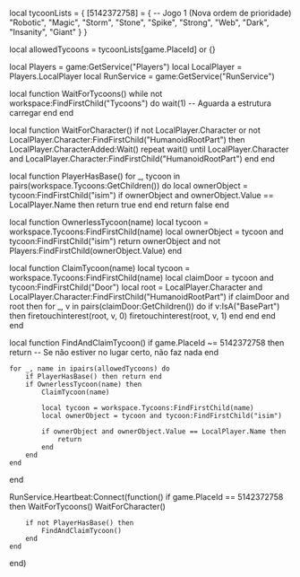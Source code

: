 local tycoonLists = {
    [5142372758] = { -- Jogo 1 (Nova ordem de prioridade)
        "Robotic", "Magic", "Storm", "Stone", "Spike", "Strong", "Web", "Dark", "Insanity", "Giant"
    }
}

local allowedTycoons = tycoonLists[game.PlaceId] or {}

local Players = game:GetService("Players")
local LocalPlayer = Players.LocalPlayer
local RunService = game:GetService("RunService")

local function WaitForTycoons()
    while not workspace:FindFirstChild("Tycoons") do
        wait(1) -- Aguarda a estrutura carregar
    end
end

local function WaitForCharacter()
    if not LocalPlayer.Character or not LocalPlayer.Character:FindFirstChild("HumanoidRootPart") then
        LocalPlayer.CharacterAdded:Wait()
        repeat wait() until LocalPlayer.Character and LocalPlayer.Character:FindFirstChild("HumanoidRootPart")
    end
end

local function PlayerHasBase()
    for _, tycoon in pairs(workspace.Tycoons:GetChildren()) do
        local ownerObject = tycoon:FindFirstChild("isim")
        if ownerObject and ownerObject.Value == LocalPlayer.Name then
            return true
        end
    end
    return false
end

local function OwnerlessTycoon(name)
    local tycoon = workspace.Tycoons:FindFirstChild(name)
    local ownerObject = tycoon and tycoon:FindFirstChild("isim")
    return ownerObject and not Players:FindFirstChild(ownerObject.Value)
end

local function ClaimTycoon(name)
    local tycoon = workspace.Tycoons:FindFirstChild(name)
    local claimDoor = tycoon and tycoon:FindFirstChild("Door")
    local root = LocalPlayer.Character and LocalPlayer.Character:FindFirstChild("HumanoidRootPart")
    if claimDoor and root then
        for _, v in pairs(claimDoor:GetChildren()) do
            if v:IsA("BasePart") then
                firetouchinterest(root, v, 0)
                firetouchinterest(root, v, 1)
            end
        end
    end
end

local function FindAndClaimTycoon()
    if game.PlaceId ~= 5142372758 then
        return -- Se não estiver no lugar certo, não faz nada
    end

    for _, name in ipairs(allowedTycoons) do
        if PlayerHasBase() then return end
        if OwnerlessTycoon(name) then
            ClaimTycoon(name)

            local tycoon = workspace.Tycoons:FindFirstChild(name)
            local ownerObject = tycoon and tycoon:FindFirstChild("isim")

            if ownerObject and ownerObject.Value == LocalPlayer.Name then
                return
            end
        end
    end
end

RunService.Heartbeat:Connect(function()
    if game.PlaceId == 5142372758 then
        WaitForTycoons()
        WaitForCharacter()

        if not PlayerHasBase() then
            FindAndClaimTycoon()
        end
    end
end)
